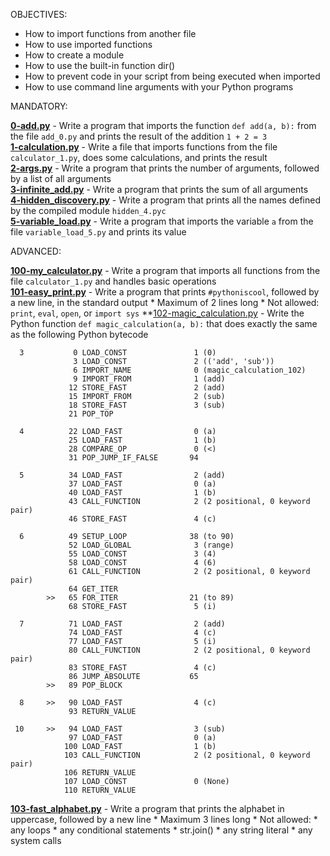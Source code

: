OBJECTIVES:

* How to import functions from another file
* How to use imported functions
* How to create a module
* How to use the built-in function dir()
* How to prevent code in your script from being executed when imported
* How to use command line arguments with your Python programs

MANDATORY:

**[0-add.py](0-add.py)** - Write a program that imports the function `def add(a, b):` from the file `add_0.py` and prints the result of the addition `1 + 2 = 3`  
**[1-calculation.py](1-calculation.py)** - Write a file that imports functions from the file `calculator_1.py`, does some calculations, and prints the result  
**[2-args.py](2-args.py)** - Write a program that prints the number of arguments, followed by a list of all arguments  
**[3-infinite_add.py](3-infinite_add.py)** - Write a program that prints the sum of all arguments  
**[4-hidden_discovery.py](4-hidden_discovery.py)** - Write a program that prints all the names defined by the compiled module `hidden_4.pyc`   
**[5-variable_load.py](5-variable_load.py)** - Write a program that imports the variable `a` from the file `variable_load_5.py` and prints its value  

ADVANCED:

**[100-my_calculator.py](100-my_calculator.py)** - Write a program that imports all functions from the file `calculator_1.py` and handles basic operations  
**[101-easy_print.py](101-easy_print.py)** - Write a program that prints `#pythoniscool`, followed by a new line, in the standard output
					   * Maximum of 2 lines long
					   * Not allowed: `print`, `eval`, `open`, or `import sys`
**[102-magic_calculation.py](102-magic_calculation.py) - Write the Python function `def magic_calculation(a, b):` that does exactly the same as the following Python bytecode
```
  3           0 LOAD_CONST               1 (0)
              3 LOAD_CONST               2 (('add', 'sub'))
              6 IMPORT_NAME              0 (magic_calculation_102)
              9 IMPORT_FROM              1 (add)
             12 STORE_FAST               2 (add)
             15 IMPORT_FROM              2 (sub)
             18 STORE_FAST               3 (sub)
             21 POP_TOP

  4          22 LOAD_FAST                0 (a)
             25 LOAD_FAST                1 (b)
             28 COMPARE_OP               0 (<)
             31 POP_JUMP_IF_FALSE       94

  5          34 LOAD_FAST                2 (add)
             37 LOAD_FAST                0 (a)
             40 LOAD_FAST                1 (b)
             43 CALL_FUNCTION            2 (2 positional, 0 keyword pair)
             46 STORE_FAST               4 (c)

  6          49 SETUP_LOOP              38 (to 90)
             52 LOAD_GLOBAL              3 (range)
             55 LOAD_CONST               3 (4)
             58 LOAD_CONST               4 (6)
             61 CALL_FUNCTION            2 (2 positional, 0 keyword pair)
             64 GET_ITER
        >>   65 FOR_ITER                21 (to 89)
             68 STORE_FAST               5 (i)

  7          71 LOAD_FAST                2 (add)
             74 LOAD_FAST                4 (c)
             77 LOAD_FAST                5 (i)
             80 CALL_FUNCTION            2 (2 positional, 0 keyword pair)
             83 STORE_FAST               4 (c)
             86 JUMP_ABSOLUTE           65
        >>   89 POP_BLOCK

  8     >>   90 LOAD_FAST                4 (c)
             93 RETURN_VALUE

 10     >>   94 LOAD_FAST                3 (sub)
             97 LOAD_FAST                0 (a)
            100 LOAD_FAST                1 (b)
            103 CALL_FUNCTION            2 (2 positional, 0 keyword pair)
            106 RETURN_VALUE
            107 LOAD_CONST               0 (None)
            110 RETURN_VALUE
```
**[103-fast_alphabet.py](103-fast_alphabet.py)** - Write a program that prints the alphabet in uppercase, followed by a new line
						 * Maximum 3 lines long
						 * Not allowed:
						   * any loops
						   * any conditional statements
						   * str.join()
						   * any string literal
						   * any system calls